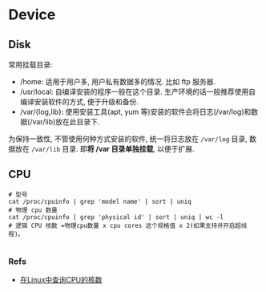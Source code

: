 # Device

## Disk
常用挂载目录:
* /home: 适用于用户多, 用户私有数据多的情况. 比如 ftp 服务器.
* /usr/local: 自编译安装的程序一般在这个目录. 生产环境的话一般推荐使用自编译安装软件的方式, 便于升级和备份.
* /var/{log,lib}: 使用安装工具(apt, yum 等)安装的软件会将日志(/var/log)和数据(/var/lib)放在此目录下. 

为保持一致性, 不管使用何种方式安装的软件, 统一将日志放在 `/var/log` 目录, 数据放在 `/var/lib` 目录. 即**将 /var  目录单独挂载**, 以便于扩展.


## CPU

```shell
# 型号
cat /proc/cpuinfo | grep 'model name' | sort | uniq
# 物理 cpu 数量
cat /proc/cpuinfo | grep 'physical id' | sort | uniq | wc -l
# 逻辑 CPU 核数 =物理cpu数量 x cpu cores 这个规格值 x 2(如果支持并开启超线程)。


```

### Refs
* [在Linux中查询CPU的核数](https://colobu.com/2019/02/22/how-to-find-cpu-cores-in-linux/)
